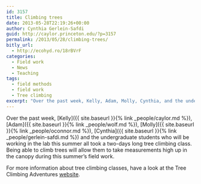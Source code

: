 ```yaml
---
id: 3157
title: Climbing trees
date: 2013-05-28T22:19:26+00:00
author: Cynthia Gerlein-Safdi
guid: http://caylor.princeton.edu/?p=3157
permalink: /2013/05/28/climbing-trees/
bitly_url:
  - http://ecohyd.ro/18rBVrF
categories:
  - Field work
  - News
  - Teaching
tags:
  - field methods
  - field work
  - Tree climbing
excerpt: "Over the past week, Kelly, Adam, Molly, Cynthia, and the undergraduate students who will be working in the lab this summer all took a two-days long tree climbing class."
---
```


Over the past week, [Kelly]({{ site.baseurl }}{% link _people/caylor.md %}), [Adam]({{ site.baseurl }}{% link _people/wolf.md %}), [Molly]({{ site.baseurl }}{% link _people/oconnor.md %}), [Cynthia]({{ site.baseurl }}{% link _people/gerlein-safdi.md %}) and the undergraduate students who will be working in the lab this summer all took a two-days long tree climbing class. Being able to climb trees will allow them to take measurements high up in the canopy during this summer&#8217;s field work.

<!--more-->

For more information about tree climbing classes, have a look at the Tree Climbing Adventures [website](http://newenglandtreeclimbing.com/ny.html).

